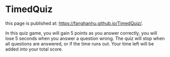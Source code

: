 # TimedQuiz

this page is published at: https://fanghanhu.github.io/TimedQuiz/.

In this quiz game, you will gain 5 points as you answer correctly,  you will lose 5 seconds when you answer a question wrong.
The quiz will stop when all questions are answered, or if the time runs out.
Your time left will be added into your total score.
